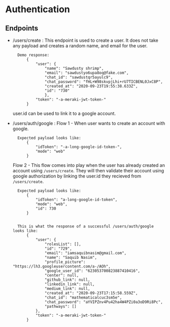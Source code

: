 # Authentication

## Endpoints

- /users/create : 
    This endpoint is used to create a user. 
    It does not take any payload and creates a random name, and email for the user. 
    
        Demo response:
            {
                "user": {
                    "name": "Sawdusty shrimp",
                    "email": "sawdustyo6upa8oq@fake.com",
                    "chat_id": "sawdustqr5ayulc9",
                    "chat_password": "fHL+W98skvpjLhi+rU7TICBENL0JxC8P",
                    "created_at": "2020-09-23T19:55:38.633Z",
                    "id": "730"
                    },
                "token": "-a-meraki-jwt-token-"
            }        
    user.id can be used to link it to a google account.



- /users/auth/google :
    Flow 1 - When user wants to create an account with google.

        Expected payload looks like:
            {
                "idToken": "-a-long-google-id-token-",
                "mode": "web"
            }
    
    Flow 2 - This flow comes into play when the user has already created an account using `/users/create`. 
    They will then validate their account using google authorization 
    by linking the user.id they recieved from `/users/create`. 
    
        Expected payload looks like:         
            {
                "idToken": "a-long-google-id-token",
                "mode": "web",
                "id": 730
            }

        
        This is what the response of a successful /users/auth/google looks like:
            {
                "user": {
                    "rolesList": [],
                    "id": "729",
                    "email": "iamsaquibnasim@gmail.com",
                    "name": "Saquib Nasim",
                    "profile_picture": "https://lh3.googleusercontent.com/a-/AOh",
                    "google_user_id": "623053700823887410416",
                    "center": null,
                    "github_link": null,
                    "linkedin_link": null,
                    "medium_link": null,
                    "created_at": "2020-09-23T17:15:58.559Z",
                    "chat_id": "mathematicalcuc3sm5e",
                    "chat_password": "aYVIPZnv4Pu42ha4W4PZi0a3oD9Ri8Pc",
                    "pathways": []
                },
                "token": "-a-meraki-jwt-token-"
            }
